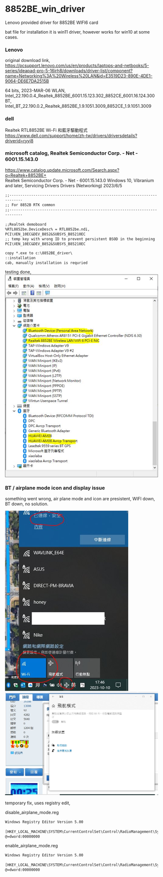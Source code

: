 # 8852BE_win_driver
Lenovo provided driver for 8852BE WIFI6 card  

bat file for installation
it is win11 driver, however works for win10 at some cases.  

### Lenovo
original download link, https://pcsupport.lenovo.com/us/en/products/laptops-and-netbooks/5-series/ideapad-pro-5-16irh8/downloads/driver-list/component?name=Networking%3A%20Wireless%20LAN&id=E3519D23-890E-4DE1-9064-DE6E7DA2515B

64 bits, 2023-MAR-06
WLAN, Intel_22.190.0.4_Realtek_8852BE_6001.15.123.302_8852CE_6001.16.124.300
BT, Intel_BT_22.190.0.2_Realtek_8852BE_1.9.1051.3009_8852CE_1.9.1051.3009

### dell
Realtek RTL8852BE Wi-Fi 和藍牙驅動程式  
https://www.dell.com/support/home/zh-tw/drivers/driversdetails?driverid=ryyj8  


### microsoft catalog, Realtek Semiconductor Corp. - Net - 6001.15.143.0   
https://www.catalog.update.microsoft.com/Search.aspx?q=Realtek+8852BE+   
Realtek Semiconductor Corp. - Net - 6001.15.143.0 	Windows 10, Vibranium and later, Servicing Drivers 	Drivers (Networking) 	2023/6/5   



```
;;----------------------------------------------------------------------------
;; For 8852B RTK common
;;----------------------------------------------------------------------------

;;Realtek demoboard
%RTL8852be.DeviceDesc% = RTL8852be.ndi, PCI\VEN_10EC&DEV_B852&SUBSYS_B85210EC
;; temp key with wrong ID to prevent persistent BSOD in the beginning PCI\VEN_10EC&DEV_B852&SUBSYS_B85210EC
```

```
copy *.exe to c:\8852BE_driver\
::installation
cab, manually installation is requried

```

testing done,  
![8852BE_Testing_done.JPG](8852BE_Testing_done.JPG)  


### BT / airplane mode icon and display issue
something went wrong, air plane mode and icon are presistent, WIFI down, BT down, no solution.  

![Win10搞飛機.jpg](Win10搞飛機.jpg)  
![Win10搞飛機2.jpg](Win10搞飛機2.jpg)  


temporary fix, uses registry edit,  

disable_airplane_mode.reg  
```
Windows Registry Editor Version 5.00

[HKEY_LOCAL_MACHINE\SYSTEM\CurrentControlSet\Control\RadioManagement\SystemRadioState]
@=dword:00000000
```


enable_airplane_mode.reg  
```
Windows Registry Editor Version 5.00

[HKEY_LOCAL_MACHINE\SYSTEM\CurrentControlSet\Control\RadioManagement\SystemRadioState]
@=dword:00000000
```
